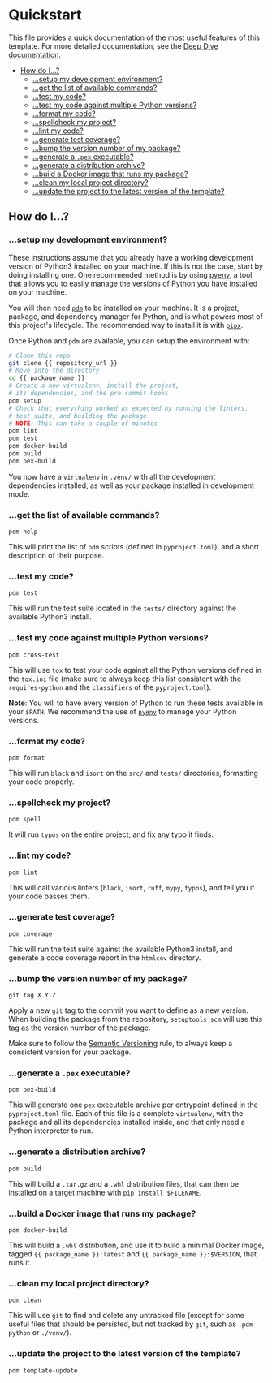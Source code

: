 # Quickstart

This file provides a quick documentation of the most useful features of this
template. For more detailed documentation, see the [Deep Dive
documentation](./Deep-dive.md).

- [How do I...?](#how-do-i)
  - [...setup my development environment?](#setup-my-development-environment)
  - [...get the list of available commands?](#get-the-list-of-available-commands)
  - [...test my code?](#test-my-code)
  - [...test my code against multiple Python versions?](#test-my-code-against-multiple-python-versions)
  - [...format my code?](#format-my-code)
  - [...spellcheck my project?](#spellcheck-my-project)
  - [...lint my code?](#lint-my-code)
  - [...generate test coverage?](#generate-test-coverage)
  - [...bump the version number of my package?](#bump-the-version-number-of-my-package)
  - [...generate a `.pex` executable?](#generate-a-pex-executable)
  - [...generate a distribution archive?](#generate-a-distribution-archive)
  - [...build a Docker image that runs my package?](#build-a-docker-image-that-runs-my-package)
  - [...clean my local project directory?](#clean-my-local-project-directory)
  - [...update the project to the latest version of the template?](#update-the-project-to-the-latest-version-of-the-template)

## How do I...?

### ...setup my development environment?

These instructions assume that you already have a working development version of
Python3 installed on your machine. If this is not the case, start by doing
installing one. One recommended method is by using
[pyenv](https://github.com/pyenv/pyenv), a tool that allows you to easily manage
the versions of Python you have installed on your machine.

You will then need [`pdm`](https://pdm.fming.dev/latest/) to be installed on
your machine. It is a project, package, and dependency manager for Python, and
is what powers most of this project's lifecycle. The recommended way to install
it is with [`pipx`](https://pypa.github.io/pipx/).

Once Python and `pdm` are available, you can setup the environment with:

``` sh
# Clone this repo
git clone {{ repository_url }}
# Move into the directory
cd {{ package_name }}
# Create a new virtualenv, install the project,
# its dependencies, and the pre-commit hooks
pdm setup
# Check that everything worked as expected by running the linters,
# test suite, and building the package
# NOTE: This can take a couple of minutes
pdm lint
pdm test
pdm docker-build
pdm build
pdm pex-build
```

You now have a `virtualenv` in `.venv/` with all the development dependencies
installed, as well as your package installed in development mode.

### ...get the list of available commands?

`pdm help`

This will print the list of `pdm` scripts (defined in `pyproject.toml`), and a
short description of their purpose.

### ...test my code?

`pdm test`

This will run the test suite located in the `tests/` directory against the
available Python3 install.

### ...test my code against multiple Python versions?

`pdm cross-test`

This will use `tox` to test your code against all the Python versions defined in
the `tox.ini` file (make sure to always keep this list consistent with the
`requires-python` and the `classifiers` of the `pyproject.toml`).

**Note**: You will to have every version of Python to run these tests available
in your `$PATH`. We recommend the use of
[`pyenv`](https://github.com/pyenv/pyenv) to manage your Python versions.

### ...format my code?

`pdm format`

This will run `black` and `isort` on the `src/` and `tests/` directories,
formatting your code properly.

### ...spellcheck my project?

`pdm spell`

It will run `typos` on the entire project, and fix any typo it finds.

### ...lint my code?

`pdm lint`

This will call various linters (`black`, `isort`, `ruff`, `mypy`, `typos`), and
tell you if your code passes them.

### ...generate test coverage?

`pdm coverage`

This will run the test suite against the available Python3 install, and generate
a code coverage report in the `htmlcov` directory.

### ...bump the version number of my package?

`git tag X.Y.Z`

Apply a new `git` tag to the commit you want to define as a new version. When
building the package from the repository, `setuptools_scm` will use this tag as
the version number of the package.

Make sure to follow the [Semantic Versioning](https://semver.org/) rule, to
always keep a consistent version for your package.

### ...generate a `.pex` executable?

`pdm pex-build`

This will generate one `pex` executable archive per entrypoint defined in the
`pyproject.toml` file. Each of this file is a complete `virtualenv`, with the
package and all its dependencies installed inside, and that only need a Python
interpreter to run.

### ...generate a distribution archive?

`pdm build`

This will build a `.tar.gz` and a `.whl` distribution files, that can then be
installed on a target machine with `pip install $FILENAME`.

### ...build a Docker image that runs my package?

`pdm docker-build`

This will build a `.whl` distribution, and use it to build a minimal Docker
image, tagged `{{ package_name }}:latest` and `{{ package_name }}:$VERSION`,
that runs it.

### ...clean my local project directory?

`pdm clean`

This will use `git` to find and delete any untracked file (except for some
useful files that should be persisted, but not tracked by `git`, such as
`.pdm-python` or `./venv/`).

### ...update the project to the latest version of the template?

`pdm template-update`

<!-- TODO -->

